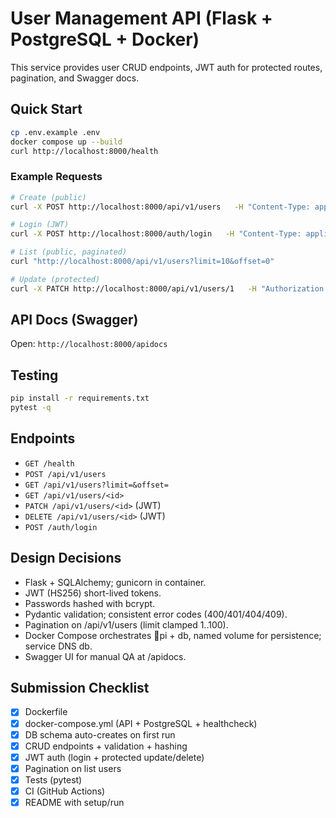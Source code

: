 # User Management API (Flask + PostgreSQL + Docker)

This service provides user CRUD endpoints, JWT auth for protected routes, pagination, and Swagger docs.

## Quick Start
```bash
cp .env.example .env
docker compose up --build
curl http://localhost:8000/health
```

### Example Requests
```bash
# Create (public)
curl -X POST http://localhost:8000/api/v1/users   -H "Content-Type: application/json"   -d '{"email":"test@example.com","password":"supersecret","full_name":"Test User"}'

# Login (JWT)
curl -X POST http://localhost:8000/auth/login   -H "Content-Type: application/json"   -d '{"email":"test@example.com","password":"supersecret"}'

# List (public, paginated)
curl "http://localhost:8000/api/v1/users?limit=10&offset=0"

# Update (protected)
curl -X PATCH http://localhost:8000/api/v1/users/1   -H "Authorization: Bearer <TOKEN>"   -H "Content-Type: application/json"   -d '{"full_name":"New Name"}'
```

## API Docs (Swagger)
Open: `http://localhost:8000/apidocs`

## Testing
```bash
pip install -r requirements.txt
pytest -q
```

## Endpoints
- `GET /health`
- `POST /api/v1/users`
- `GET /api/v1/users?limit=&offset=`
- `GET /api/v1/users/<id>`
- `PATCH /api/v1/users/<id>` (JWT)
- `DELETE /api/v1/users/<id>` (JWT)
- `POST /auth/login`
## Design Decisions
- Flask + SQLAlchemy; gunicorn in container.
- JWT (HS256) short-lived tokens.
- Passwords hashed with bcrypt.
- Pydantic validation; consistent error codes (400/401/404/409).
- Pagination on /api/v1/users (limit clamped 1..100).
- Docker Compose orchestrates pi + db, named volume for persistence; service DNS db.
- Swagger UI for manual QA at /apidocs.

## Submission Checklist
- [x] Dockerfile
- [x] docker-compose.yml (API + PostgreSQL + healthcheck)
- [x] DB schema auto-creates on first run
- [x] CRUD endpoints + validation + hashing
- [x] JWT auth (login + protected update/delete)
- [x] Pagination on list users
- [x] Tests (pytest)
- [x] CI (GitHub Actions)
- [x] README with setup/run
